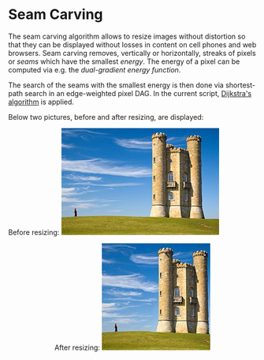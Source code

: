 # Seam Carving
The seam carving algorithm allows to resize images without distortion so that they can be displayed without losses in content on cell phones and web browsers. Seam carving removes, vertically or horizontally, streaks of pixels or *seams* which have the smallest *energy*. The energy of a pixel can be computed via e.g. the *dual-gradient energy function*.

The search of the seams with the smallest energy is then done via shortest-path search in an edge-weighted pixel DAG. In the current script, [Dijkstra's algorithm](https://en.wikipedia.org/wiki/Dijkstra%27s_algorithm) is applied.

Below two pictures, before and after resizing, are displayed:

<p align="left">
  Before resizing:
  <img src="https://github.com/Imlerith/SeamCarving/blob/master/images/pic.jpg">
</p>

<p align="center">
  After resizing:
  <img src="https://github.com/Imlerith/SeamCarving/blob/master/images/pic_resized.jpg">
</p>
